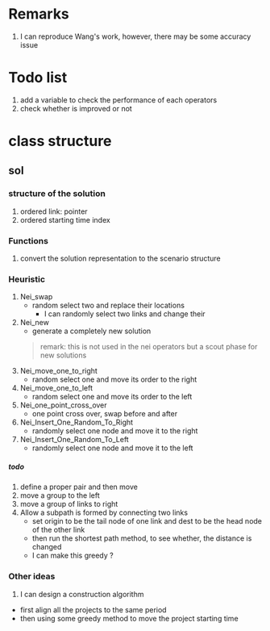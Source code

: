 # Remarks
1. I can reproduce Wang's work, however, there may be some accuracy issue
# Todo list 
1. add a variable to check the performance of each operators
2. check whether is improved or not


# class structure
## sol
### structure of the solution
1. ordered link: pointer
2. ordered starting time index
### Functions
1. convert the solution representation to the scenario structure


### Heuristic
1. Nei_swap
    - random select two and replace their locations
        - I can randomly select two links and change their
2. Nei_new 
    - generate a completely new solution
    > remark: this is not used in the nei operators but a scout phase for new solutions
3. Nei_move_one_to_right 
    - random select one and move its order to the right 
4. Nei_move_one_to_left
    - random select one and move its order to the left
5. Nei_one_point_cross_over
    - one point cross over, swap before and after 
6. Nei_Insert_One_Random_To_Right
    - randomly select one node and move it to the right
7. Nei_Insert_One_Random_To_Left
    - randomly select one node and move it to the left

##### todo
1. define a proper pair and then move
2. move a group to the left
3. move a group of links to right 
4. Allow a subpath is formed by connecting two links
    - set origin to be the tail node of one link and dest to be the head node of the other link 
    - then run the shortest path method, to see whether, the distance is changed 
    - I can make this greedy ?

### Other ideas
1. I can design a construction algorithm
- first align all the projects to the same period
- then using some greedy method to move the project starting time
